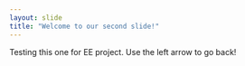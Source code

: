 ```yaml
---
layout: slide
title: "Welcome to our second slide!"
---
```

Testing this one for EE project.
Use the left arrow to go back!
